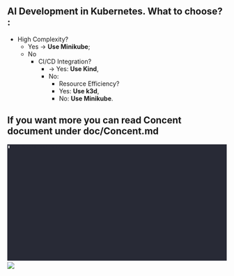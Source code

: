 ## AI Development in Kubernetes. What to choose? : 
  - High Complexity? 
    - Yes -> **Use Minikube**; 
    - No 
      - CI/CD Integration? 
        - -> Yes: **Use Kind**, 
         - No: 
           - Resource Efficiency? 
            - Yes: **Use k3d**, 
            - No: **Use Minikube**.

## If you want more you can read Concent document under doc/Concent.md

![Install Minikube and deploy](https://github.com/diamonce/AsciiArtify/blob/main/mink.gif?raw=true)
<img src="![Install Minikube and deploy](https://github.com/diamonce/AsciiArtify/blob/main/mink.gif?raw=true)">

